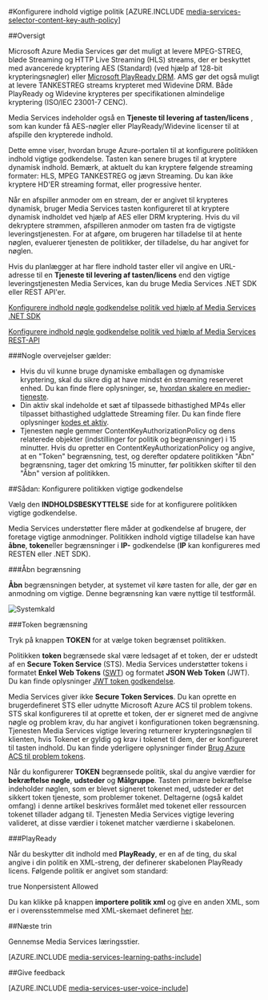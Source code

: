 <properties 
    pageTitle="Konfigurere indhold nøgle politik ved hjælp af portalen Azure | Microsoft Azure" 
    description="Lær, hvordan du konfigurerer en politik for en indhold nøgle." 
    services="media-services" 
    documentationCenter="" 
    authors="juliako" 
    manager="erikre" 
    editor=""/>

<tags 
    ms.service="media-services" 
    ms.workload="media" 
    ms.tgt_pltfrm="na" 
    ms.devlang="na" 
    ms.topic="article" 
    ms.date="10/12/2016" 
    ms.author="juliako"/>



#<a name="configure-content-key-authorization-policy"></a>Konfigurere indhold vigtige politik
[AZURE.INCLUDE [media-services-selector-content-key-auth-policy](../../includes/media-services-selector-content-key-auth-policy.md)]


##<a name="overview"></a>Oversigt

Microsoft Azure Media Services gør det muligt at levere MPEG-STREG, bløde Streaming og HTTP Live Streaming (HLS) streams, der er beskyttet med avancerede kryptering AES (Standard) (ved hjælp af 128-bit krypteringsnøgler) eller [Microsoft PlayReady DRM](https://www.microsoft.com/playready/overview/). AMS gør det også muligt at levere TANKESTREG streams krypteret med Widevine DRM. Både PlayReady og Widevine krypteres per specifikationen almindelige kryptering (ISO/IEC 23001-7 CENC).

Media Services indeholder også en **Tjeneste til levering af tasten/licens** , som kan kunder få AES-nøgler eller PlayReady/Widevine licenser til at afspille den krypterede indhold.

Dette emne viser, hvordan bruge Azure-portalen til at konfigurere politikken indhold vigtige godkendelse. Tasten kan senere bruges til at kryptere dynamisk indhold. Bemærk, at aktuelt du kan kryptere følgende streaming formater: HLS, MPEG TANKESTREG og jævn Streaming. Du kan ikke kryptere HD'ER streaming format, eller progressive henter.

Når en afspiller anmoder om en stream, der er angivet til krypteres dynamisk, bruger Media Services tasten konfigureret til at kryptere dynamisk indholdet ved hjælp af AES eller DRM kryptering. Hvis du vil dekryptere strømmen, afspilleren anmoder om tasten fra de vigtigste leveringstjenesten. For at afgøre, om brugeren har tilladelse til at hente nøglen, evaluerer tjenesten de politikker, der tilladelse, du har angivet for nøglen.


Hvis du planlægger at har flere indhold taster eller vil angive en URL-adresse til en **Tjeneste til levering af tasten/licens** end den vigtige leveringstjenesten Media Services, kan du bruge Media Services .NET SDK eller REST API'er.

[Konfigurere indhold nøgle godkendelse politik ved hjælp af Media Services .NET SDK](media-services-dotnet-configure-content-key-auth-policy.md)

[Konfigurere indhold nøgle godkendelse politik ved hjælp af Media Services REST-API](media-services-rest-configure-content-key-auth-policy.md)

###<a name="some-considerations-apply"></a>Nogle overvejelser gælder:

- Hvis du vil kunne bruge dynamiske emballagen og dynamiske kryptering, skal du sikre dig at have mindst én streaming reserveret enhed. Du kan finde flere oplysninger, se, [hvordan skalere en medier-tjeneste](media-services-portal-manage-streaming-endpoints.md).
- Din aktiv skal indeholde et sæt af tilpassede bithastighed MP4s eller tilpasset bithastighed udglattede Streaming filer. Du kan finde flere oplysninger [kodes et aktiv](media-services-encode-asset.md).
- Tjenesten nøgle gemmer ContentKeyAuthorizationPolicy og dens relaterede objekter (indstillinger for politik og begrænsninger) i 15 minutter.  Hvis du opretter en ContentKeyAuthorizationPolicy og angive, at en "Token" begrænsning, test, og derefter opdatere politikken "Åbn" begrænsning, tager det omkring 15 minutter, før politikken skifter til den "Åbn" version af politikken.


##<a name="how-to-configure-the-key-authorization-policy"></a>Sådan: Konfigurere politikken vigtige godkendelse

Vælg den **INDHOLDSBESKYTTELSE** side for at konfigurere politikken vigtige godkendelse.

Media Services understøtter flere måder at godkendelse af brugere, der foretage vigtige anmodninger. Politikken indhold vigtige tilladelse kan have **åbne**, **token**eller begrænsninger i **IP-** godkendelse (**IP** kan konfigureres med RESTEN eller .NET SDK).

###<a name="open-restriction"></a>Åbn begrænsning

**Åbn** begrænsningen betyder, at systemet vil køre tasten for alle, der gør en anmodning om vigtige. Denne begrænsning kan være nyttige til testformål.

![Systemkald][open_policy]

###<a name="token-restriction"></a>Token begrænsning

Tryk på knappen **TOKEN** for at vælge token begrænset politikken.

Politikken **token** begrænsede skal være ledsaget af et token, der er udstedt af en **Secure Token Service** (STS). Media Services understøtter tokens i formatet **Enkel Web Tokens** ([SWT](https://msdn.microsoft.com/library/gg185950.aspx#BKMK_2)) og formatet **JSON Web Token** (JWT). Du kan finde oplysninger [JWT token godkendelse](http://www.gtrifonov.com/2015/01/03/jwt-token-authentication-in-azure-media-services-and-dynamic-encryption/).

Media Services giver ikke **Secure Token Services**. Du kan oprette en brugerdefineret STS eller udnytte Microsoft Azure ACS til problem tokens. STS skal konfigureres til at oprette et token, der er signeret med de angivne nøgle og problem krav, du har angivet i konfigurationen token begrænsning. Tjenesten Media Services vigtige levering returnerer krypteringsnøglen til klienten, hvis Tokenet er gyldig og krav i tokenet til dem, der er konfigureret til tasten indhold. Du kan finde yderligere oplysninger finder [Brug Azure ACS til problem tokens](http://mingfeiy.com/acs-with-key-services).

Når du konfigurerer **TOKEN** begrænsede politik, skal du angive værdier for **bekræftelse nøgle**, **udsteder** og **Målgruppe**. Tasten primære bekræftelse indeholder nøglen, som er blevet signeret tokenet med, udsteder er det sikkert token tjeneste, som problemer tokenet. Deltagerne (også kaldet omfang) i denne artikel beskrives formålet med tokenet eller ressourcen tokenet tillader adgang til. Tjenesten Media Services vigtige levering valideret, at disse værdier i tokenet matcher værdierne i skabelonen.

###<a name="playready"></a>PlayReady

Når du beskytter dit indhold med **PlayReady**, er en af de ting, du skal angive i din politik en XML-streng, der definerer skabelonen PlayReady licens. Følgende politik er angivet som standard:

<PlayReadyLicenseResponseTemplate xmlns:i="http://www.w3.org/2001/XMLSchema-instance" xmlns="http://schemas.microsoft.com/Azure/MediaServices/KeyDelivery/PlayReadyTemplate/v1">
      <LicenseTemplates>
        <PlayReadyLicenseTemplate><AllowTestDevices>true</AllowTestDevices>
          <ContentKey i:type="ContentEncryptionKeyFromHeader" />
          <LicenseType>Nonpersistent</LicenseType>
          <PlayRight>
            <AllowPassingVideoContentToUnknownOutput>Allowed</AllowPassingVideoContentToUnknownOutput>
          </PlayRight>
        </PlayReadyLicenseTemplate>
      </LicenseTemplates>
    </PlayReadyLicenseResponseTemplate>

Du kan klikke på knappen **importere politik xml** og give en anden XML, som er i overensstemmelse med XML-skemaet defineret [her](https://msdn.microsoft.com/library/azure/dn783459.aspx).


##<a name="next-step"></a>Næste trin

Gennemse Media Services læringsstier.

[AZURE.INCLUDE [media-services-learning-paths-include](../../includes/media-services-learning-paths-include.md)]

##<a name="provide-feedback"></a>Give feedback

[AZURE.INCLUDE [media-services-user-voice-include](../../includes/media-services-user-voice-include.md)]





[open_policy]: ./media/media-services-portal-configure-content-key-auth-policy/media-services-protect-content-with-open-restriction.png
[token_policy]: ./media/media-services-key-authorization-policy/media-services-protect-content-with-token-restriction.png


